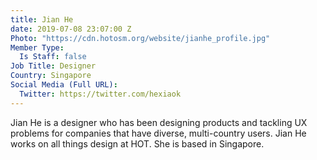 ```yaml
---
title: Jian He
date: 2019-07-08 23:07:00 Z
Photo: "https://cdn.hotosm.org/website/jianhe_profile.jpg"
Member Type:
  Is Staff: false
Job Title: Designer
Country: Singapore
Social Media (Full URL):
  Twitter: https://twitter.com/hexiaok
---
```


Jian He is a designer who has been designing products and tackling UX problems for companies that have diverse, multi-country users. Jian He works on all things design at HOT. She is based in Singapore. 

